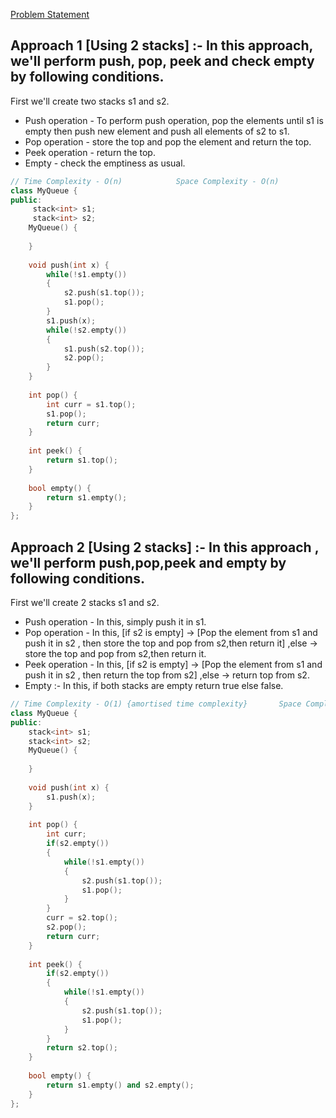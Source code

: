 [Problem Statement](https://leetcode.com/problems/implement-queue-using-stacks)

## Approach 1 [Using 2 stacks] :- In this approach, we'll perform push, pop, peek and check empty by following conditions.
First we'll create two stacks s1 and s2.
- Push operation - To perform push operation, pop the elements until s1 is empty then push new element and push all elements of s2 to s1.
- Pop operation - store the top and pop the element and return the top.
- Peek operation - return the top.
- Empty - check the emptiness as usual.

```cpp
// Time Complexity - O(n)            Space Complexity - O(n)
class MyQueue {
public:
     stack<int> s1;
     stack<int> s2;
    MyQueue() {
        
    }
    
    void push(int x) {
        while(!s1.empty())
        {
            s2.push(s1.top());
            s1.pop();
        }
        s1.push(x);
        while(!s2.empty())
        {
            s1.push(s2.top());
            s2.pop();
        }
    }
    
    int pop() {
        int curr = s1.top();
        s1.pop();
        return curr;
    }
    
    int peek() {
        return s1.top();
    }
    
    bool empty() {
        return s1.empty();
    }
};
```

## Approach 2 [Using 2 stacks] :- In this approach , we'll perform push,pop,peek and empty by following conditions.
First we'll create 2 stacks s1 and s2.
- Push operation - In this, simply push it in s1.
- Pop operation - In this, [if s2 is empty] -> [Pop the element from s1 and push it in s2 , then store the top and pop from s2,then return it] ,else -> store the top and pop from s2,then return it.
- Peek operation - In this, [if s2 is empty] -> [Pop the element from s1 and push it in s2 , then return the top from s2] ,else -> return top from s2.
- Empty :- In this, if both stacks are empty return true else false.

```cpp
// Time Complexity - O(1) {amortised time complexity}       Space Complexity - O(n)
class MyQueue {
public:
    stack<int> s1;
    stack<int> s2;
    MyQueue() {
        
    }
    
    void push(int x) {
        s1.push(x);
    }
    
    int pop() {
        int curr;
        if(s2.empty())
        {
            while(!s1.empty())
            {
                s2.push(s1.top());
                s1.pop();
            }
        }
        curr = s2.top();
        s2.pop();
        return curr;
    }
    
    int peek() {
        if(s2.empty())
        {
            while(!s1.empty())
            {
                s2.push(s1.top());
                s1.pop();
            }
        }
        return s2.top();
    }
    
    bool empty() {
        return s1.empty() and s2.empty();
    }
};

```
